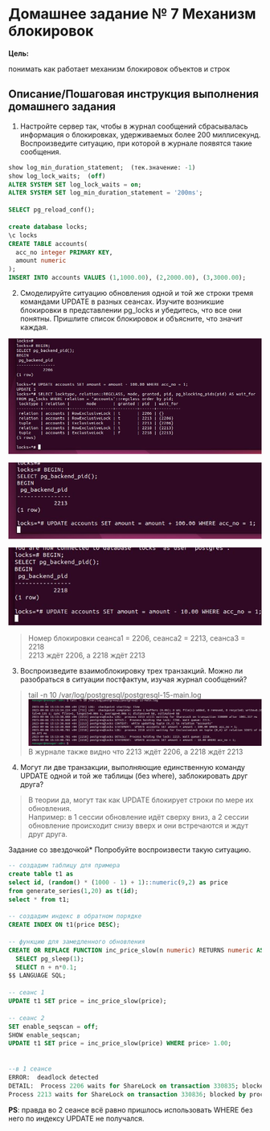 # Домашнее задание № 7 Механизм блокировок

**Цель:**  

понимать как работает механизм блокировок объектов и строк

## Описание/Пошаговая инструкция выполнения домашнего задания

1. Настройте сервер так, чтобы в журнал сообщений сбрасывалась информация о блокировках, удерживаемых более 200 миллисекунд. Воспроизведите ситуацию, при которой в журнале появятся такие сообщения.

```sql
show log_min_duration_statement;  (тек.значение: -1)
show log_lock_waits;  (off)
ALTER SYSTEM SET log_lock_waits = on;
ALTER SYSTEM SET log_min_duration_statement = '200ms';

SELECT pg_reload_conf();

create database locks;
\c locks
CREATE TABLE accounts(
  acc_no integer PRIMARY KEY,
  amount numeric
);
INSERT INTO accounts VALUES (1,1000.00), (2,2000.00), (3,3000.00);
```

2. Смоделируйте ситуацию обновления одной и той же строки тремя командами UPDATE в разных сеансах. Изучите возникшие блокировки в представлении pg_locks и убедитесь, что все они понятны. Пришлите список блокировок и объясните, что значит каждая.

![сеанс 1](./session1.JPG)  

![сеанс 2](./session2.JPG)  

![сеанс 3](./session3.JPG)  

> Номер блокировки сеанса1 = 2206, сеанса2 = 2213, сеанса3 = 2218  
> 2213 ждёт 2206, а 2218 ждёт 2213  

3. Воспроизведите взаимоблокировку трех транзакций. Можно ли разобраться в ситуации постфактум, изучая журнал сообщений?

>tail -n 10 /var/log/postgresql/postgresql-15-main.log  
![журнал сообщений](./pg-block-log.JPG)
> В журнале также видно что 2213 ждёт 2206, а 2218 ждёт 2213

4. Могут ли две транзакции, выполняющие единственную команду UPDATE одной и той же таблицы (без where), заблокировать друг друга?
> В теории да, могут так как UPDATE блокирует строки по мере их обновления.  
> Например: в 1 сессии обновление идёт сверху вниз, а 2 сессии обновление происходит снизу вверх и они встречаются и ждут друг друга.  

Задание со звездочкой*
Попробуйте воспроизвести такую ситуацию.

```sql
-- создадим таблицу для примера
create table t1 as
select id, (random() * (1000 - 1) + 1)::numeric(9,2) as price
from generate_series(1,20) as t(id);
select * from t1;

-- создадим индекс в обратном порядке
CREATE INDEX ON t1(price DESC); 

-- функцию для замедленного обновления
CREATE OR REPLACE FUNCTION inc_price_slow(n numeric) RETURNS numeric AS $$
  SELECT pg_sleep(1);
  SELECT n + n*0.1;
$$ LANGUAGE SQL;

-- сеанс 1
UPDATE t1 SET price = inc_price_slow(price);

-- сеанс 2
SET enable_seqscan = off;
SHOW enable_seqscan;
UPDATE t1 SET price = inc_price_slow(price) WHERE price> 1.00;


--в 1 сеансе
ERROR:  deadlock detected
DETAIL:  Process 2206 waits for ShareLock on transaction 330835; blocked by process 2213.
Process 2213 waits for ShareLock on transaction 330836; blocked by process 2206.

```

**PS**: правда во 2 сеансе всё равно пришлось использовать WHERE без него по индексу UPDATE не получался.

